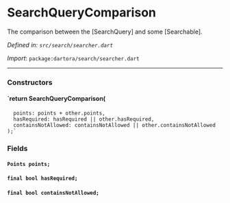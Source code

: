 # SearchQueryComparison

The comparison between the [SearchQuery] and
some [Searchable].

_Defined in: `src/search/searcher.dart`_

_Import_: `package:dartora/search/searcher.dart`

---

### Constructors

#### `return SearchQueryComparison(
      points: points + other.points,
      hasRequired: hasRequired || other.hasRequired,
      containsNotAllowed: containsNotAllowed || other.containsNotAllowed
    );`



### Fields

#### `Points points;`



#### `final bool hasRequired;`



#### `final bool containsNotAllowed;`





